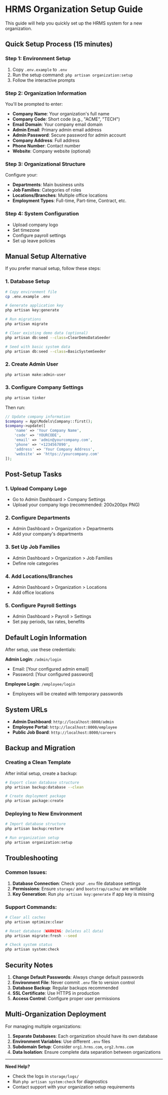 # HRMS Organization Setup Guide

This guide will help you quickly set up the HRMS system for a new organization.

## Quick Setup Process (15 minutes)

### Step 1: Environment Setup
1. Copy `.env.example` to `.env`
2. Run the setup command: `php artisan organization:setup`
3. Follow the interactive prompts

### Step 2: Organization Information
You'll be prompted to enter:
- **Company Name**: Your organization's full name
- **Company Code**: Short code (e.g., "ACME", "TECH")
- **Email Domain**: Your company email domain
- **Admin Email**: Primary admin email address
- **Admin Password**: Secure password for admin account
- **Company Address**: Full address
- **Phone Number**: Contact number
- **Website**: Company website (optional)

### Step 3: Organizational Structure
Configure your:
- **Departments**: Main business units
- **Job Families**: Categories of roles
- **Locations/Branches**: Multiple office locations
- **Employment Types**: Full-time, Part-time, Contract, etc.

### Step 4: System Configuration
- Upload company logo
- Set timezone
- Configure payroll settings
- Set up leave policies

## Manual Setup Alternative

If you prefer manual setup, follow these steps:

### 1. Database Setup
```bash
# Copy environment file
cp .env.example .env

# Generate application key
php artisan key:generate

# Run migrations
php artisan migrate

# Clear existing demo data (optional)
php artisan db:seed --class=ClearDemoDataSeeder

# Seed with basic system data
php artisan db:seed --class=BasicSystemSeeder
```

### 2. Create Admin User
```bash
php artisan make:admin-user
```

### 3. Configure Company Settings
```bash
php artisan tinker
```

Then run:
```php
// Update company information
$company = App\Models\Company::first();
$company->update([
    'name' => 'Your Company Name',
    'code' => 'YOURCODE',
    'email' => 'admin@yourcompany.com',
    'phone' => '+1234567890',
    'address' => 'Your Company Address',
    'website' => 'https://yourcompany.com'
]);
```

## Post-Setup Tasks

### 1. Upload Company Logo
- Go to Admin Dashboard > Company Settings
- Upload your company logo (recommended: 200x200px PNG)

### 2. Configure Departments
- Admin Dashboard > Organization > Departments
- Add your company's departments

### 3. Set Up Job Families
- Admin Dashboard > Organization > Job Families
- Define role categories

### 4. Add Locations/Branches
- Admin Dashboard > Organization > Locations
- Add office locations

### 5. Configure Payroll Settings
- Admin Dashboard > Payroll > Settings
- Set pay periods, tax rates, benefits

## Default Login Information

After setup, use these credentials:

**Admin Login**: `/admin/login`
- Email: [Your configured admin email]
- Password: [Your configured password]

**Employee Login**: `/employee/login`
- Employees will be created with temporary passwords

## System URLs

- **Admin Dashboard**: `http://localhost:8000/admin`
- **Employee Portal**: `http://localhost:8000/employee`
- **Public Job Board**: `http://localhost:8000/careers`

## Backup and Migration

### Creating a Clean Template
After initial setup, create a backup:
```bash
# Export clean database structure
php artisan backup:database --clean

# Create deployment package
php artisan package:create
```

### Deploying to New Environment
```bash
# Import database structure
php artisan backup:restore

# Run organization setup
php artisan organization:setup
```

## Troubleshooting

### Common Issues:
1. **Database Connection**: Check your `.env` file database settings
2. **Permissions**: Ensure `storage/` and `bootstrap/cache/` are writable
3. **Key Generation**: Run `php artisan key:generate` if app key is missing

### Support Commands:
```bash
# Clear all caches
php artisan optimize:clear

# Reset database (WARNING: Deletes all data)
php artisan migrate:fresh --seed

# Check system status
php artisan system:check
```

## Security Notes

1. **Change Default Passwords**: Always change default passwords
2. **Environment File**: Never commit `.env` file to version control
3. **Database Backup**: Regular backups recommended
4. **SSL Certificate**: Use HTTPS in production
5. **Access Control**: Configure proper user permissions

## Multi-Organization Deployment

For managing multiple organizations:

1. **Separate Databases**: Each organization should have its own database
2. **Environment Variables**: Use different `.env` files
3. **Subdomain Setup**: Consider `org1.hrms.com`, `org2.hrms.com`
4. **Data Isolation**: Ensure complete data separation between organizations

---

**Need Help?** 
- Check the logs in `storage/logs/`
- Run `php artisan system:check` for diagnostics
- Contact support with your organization setup requirements

